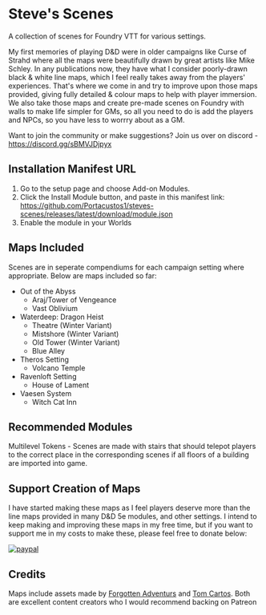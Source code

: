 # Steve's Scenes
A collection of scenes for Foundry VTT for various settings. 

My first memories of playing D&D were in older campaigns like Curse of Strahd where all the maps were beautifully drawn by great artists like Mike Schley. In any publications now, they have what I consider poorly-drawn black & white line maps, which I feel really takes away from the players' experiences. That's where we come in and try to improve upon those maps provided, giving fully detailed & colour maps to help with player immersion. We also take those maps and create pre-made scenes on Foundry with walls to make life simpler for GMs, so all you need to do is add the players and NPCs, so you have less to worrry about as a GM.

Want to join the community or make suggestions? Join us over on discord - https://discord.gg/sBMVJDjpyx

## Installation Manifest URL
1. Go to the setup page and choose Add-on Modules.
2. Click the Install Module button, and paste in this manifest link: https://github.com/Portacustos1/steves-scenes/releases/latest/download/module.json
3. Enable the module in your Worlds

## Maps Included

Scenes are in seperate compendiums for each campaign setting where appropriate. Below are maps included so far:

* Out of the Abyss
  * Araj/Tower of Vengeance
  * Vast Oblivium
* Waterdeep: Dragon Heist
  * Theatre (Winter Variant)
  * Mistshore (Winter Variant)
  * Old Tower (Winter Variant)
  * Blue Alley
* Theros Setting
  * Volcano Temple
* Ravenloft Setting
  * House of Lament
* Vaesen System
  * Witch Cat Inn

## Recommended Modules

Multilevel Tokens - Scenes are made with stairs that should telepot players to the correct place in the corresponding scenes if all floors of a building are imported into game.

## Support Creation of Maps

I have started making these maps as I feel players deserve more than the line maps provided in many D&D 5e modules, and other settings. I intend to keep making and improving these maps in my free time, but if you want to support me in my costs to make these, please feel free to donate below:


[![paypal](https://www.paypalobjects.com/en_US/i/btn/btn_donateCC_LG.gif)](https://www.paypal.com/donate?hosted_button_id=PYNHM9N7WPXQ4)

## Credits

Maps include assets made by [Forgotten Adventurs](https://www.patreon.com/forgottenadventures/) and [Tom Cartos](https://www.patreon.com/tomcartos/). Both are excellent content creators who I would recommend backing on Patreon
